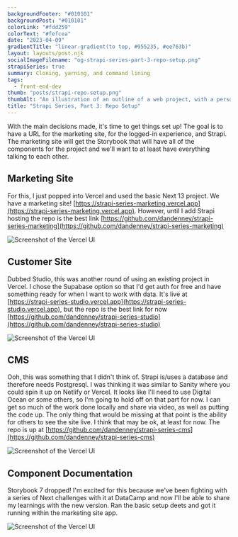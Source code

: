 ```yaml
---
backgroundFooter: "#010101"
backgroundPost: "#010101"
colorLink: "#fdd259"
colorText: "#fefcea"
date: "2023-04-09"
gradientTitle: "linear-gradient(to top, #955235, #ee763b)"
layout: layouts/post.njk
socialImageFilename: "og-strapi-series-part-3-repo-setup.png"
strapiSeries: true
summary: Cloning, yarning, and command lining
tags:
  - front-end-dev
thumb: "posts/strapi-repo-setup.png"
thumbAlt: "An illustration of an outline of a web project, with a person sketching the wireframe on a whiteboard, in the style of a technical drawing, viewed from a top-down perspective, with a computer and a notebook in the background. --v 5 --ar 3:2"
title: "Strapi Series, Part 3: Repo Setup"
---
```


With the main decisions made, it's time to get things set up! The goal is to have a URL for the marketing site, for the logged-in experience, and Strapi. The marketing site will get the Storybook that will have all of the components for the project and we'll want to at least have everything talking to each other. 

## Marketing Site

For this, I just popped into Vercel and used the basic Next 13 project. We have a marketing site! [https://strapi-series-marketing.vercel.app](https://strapi-series-marketing.vercel.app). However, until I add Strapi hosting the repo is the best link [https://github.com/dandenney/strapi-series-marketing](https://github.com/dandenney/strapi-series-marketing)

<img src="https://res.cloudinary.com/dtlow08pj/image/upload/f_auto,c_limit,w_686,q_auto/v1681092603/posts/strapi-vercel-setup.png" alt="Screenshot of the Vercel UI" srcset="https://res.cloudinary.com/dtlow08pj/image/upload/f_auto,c_limit,w_686,q_auto/v1681092603/posts/strapi-vercel-setup.png 718w, https://res.cloudinary.com/dtlow08pj/image/upload/f_auto,c_limit,w_1536,q_auto/v1681092603/posts/strapi-vercel-setup.png 768w" />

## Customer Site

Dubbed Studio, this was another round of using an existing project in Vercel. I chose the Supabase option so that I'd get auth for free and have something ready for when I want to work with data. It's live at [https://strapi-series-studio.vercel.app](https://strapi-series-studio.vercel.app), but the repo is the best link for now [https://github.com/dandenney/strapi-series-studio](https://github.com/dandenney/strapi-series-studio)

<img src="https://res.cloudinary.com/dtlow08pj/image/upload/f_auto,c_limit,w_686,q_auto/v1681092603/posts/strapi-screenshot-studio.png" alt="Screenshot of the Vercel UI" srcset="https://res.cloudinary.com/dtlow08pj/image/upload/f_auto,c_limit,w_686,q_auto/v1681092603/posts/strapi-screenshot-studio.png 718w, https://res.cloudinary.com/dtlow08pj/image/upload/f_auto,c_limit,w_1536,q_auto/v1681092603/posts/strapi-screenshot-studio.png 768w" />

## CMS

Ooh, this was something that I didn't think of. Strapi is/uses a database and therefore needs Postgresql. I was thinking it was similar to Sanity where you could spin it up on Netlify or Vercel. It looks like I'll need to use Digital Ocean or some others, so I'm going to hold off on that part for now. I can get so much of the work done locally and share via video, as well as putting the code up. The only thing that would be missing at that point is the ability for others to see the site live. I think that may be ok, at least for now. The repo is up at [https://github.com/dandenney/strapi-series-cms](https://github.com/dandenney/strapi-series-cms)

<img src="https://res.cloudinary.com/dtlow08pj/image/upload/f_auto,c_limit,w_686,q_auto/v1681092603/posts/strapi-screenshot-strapi.png" alt="Screenshot of the Vercel UI" srcset="https://res.cloudinary.com/dtlow08pj/image/upload/f_auto,c_limit,w_686,q_auto/v1681092603/posts/strapi-screenshot-strapi.png 718w, https://res.cloudinary.com/dtlow08pj/image/upload/f_auto,c_limit,w_1536,q_auto/v1681092603/posts/strapi-screenshot-strapi.png 768w" />

## Component Documentation

Storybook 7 dropped! I'm excited for this because we've been fighting with a series of Next challenges with it at DataCamp and now I'll be able to share my learnings with the new version. Ran the basic setup deets and got it running within the marketing site app.

<img src="https://res.cloudinary.com/dtlow08pj/image/upload/f_auto,c_limit,w_686,q_auto/v1681092603/posts/strapi-screenshot-storybook.png" alt="Screenshot of the Vercel UI" srcset="https://res.cloudinary.com/dtlow08pj/image/upload/f_auto,c_limit,w_686,q_auto/v1681092603/posts/strapi-screenshot-storybook.png 718w, https://res.cloudinary.com/dtlow08pj/image/upload/f_auto,c_limit,w_1536,q_auto/v1681092603/posts/strapi-screenshot-storybook.png 768w" />